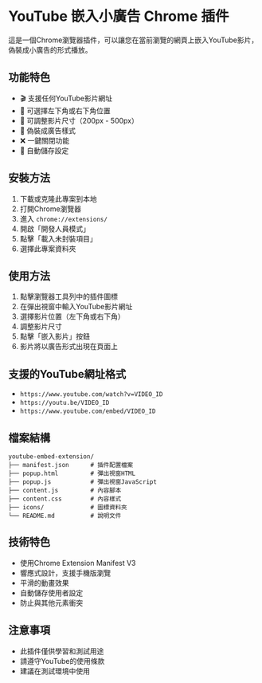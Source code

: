 # YouTube 嵌入小廣告 Chrome 插件

這是一個Chrome瀏覽器插件，可以讓您在當前瀏覽的網頁上嵌入YouTube影片，偽裝成小廣告的形式播放。

## 功能特色

- 🎬 支援任何YouTube影片網址
- 📍 可選擇左下角或右下角位置
- 📏 可調整影片尺寸（200px - 500px）
- 🎨 偽裝成廣告樣式
- ❌ 一鍵關閉功能
- 💾 自動儲存設定

## 安裝方法

1. 下載或克隆此專案到本地
2. 打開Chrome瀏覽器
3. 進入 `chrome://extensions/`
4. 開啟「開發人員模式」
5. 點擊「載入未封裝項目」
6. 選擇此專案資料夾

## 使用方法

1. 點擊瀏覽器工具列中的插件圖標
2. 在彈出視窗中輸入YouTube影片網址
3. 選擇影片位置（左下角或右下角）
4. 調整影片尺寸
5. 點擊「嵌入影片」按鈕
6. 影片將以廣告形式出現在頁面上

## 支援的YouTube網址格式

- `https://www.youtube.com/watch?v=VIDEO_ID`
- `https://youtu.be/VIDEO_ID`
- `https://www.youtube.com/embed/VIDEO_ID`

## 檔案結構

```
youtube-embed-extension/
├── manifest.json      # 插件配置檔案
├── popup.html         # 彈出視窗HTML
├── popup.js           # 彈出視窗JavaScript
├── content.js         # 內容腳本
├── content.css        # 內容樣式
├── icons/             # 圖標資料夾
└── README.md          # 說明文件
```

## 技術特色

- 使用Chrome Extension Manifest V3
- 響應式設計，支援手機版瀏覽
- 平滑的動畫效果
- 自動儲存使用者設定
- 防止與其他元素衝突

## 注意事項

- 此插件僅供學習和測試用途
- 請遵守YouTube的使用條款
- 建議在測試環境中使用

